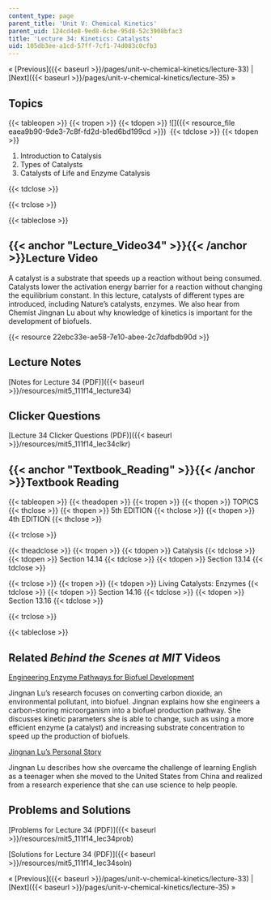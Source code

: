 ```yaml
---
content_type: page
parent_title: 'Unit V: Chemical Kinetics'
parent_uid: 124cd4e8-9ed8-6cbe-95d8-52c3908bfac3
title: 'Lecture 34: Kinetics: Catalysts'
uid: 105db3ee-a1cd-57ff-7cf1-74d083c0cfb3
---
```


« [Previous]({{< baseurl >}}/pages/unit-v-chemical-kinetics/lecture-33) | [Next]({{< baseurl >}}/pages/unit-v-chemical-kinetics/lecture-35) »

Topics
------

{{< tableopen >}}
{{< tropen >}}
{{< tdopen >}}
![]({{< resource_file eaea9b90-9de3-7c8f-fd2d-b1ed6bd199cd >}}) 
{{< tdclose >}}
{{< tdopen >}}


1.  Introduction to Catalysis
2.  Types of Catalysts
3.  Catalysts of Life and Enzyme Catalysis


{{< tdclose >}}

{{< trclose >}}

{{< tableclose >}}

{{< anchor "Lecture_Video34" >}}{{< /anchor >}}Lecture Video
------------------------------------------------------------

A catalyst is a substrate that speeds up a reaction without being consumed. Catalysts lower the activation energy barrier for a reaction without changing the equilibrium constant. In this lecture, catalysts of different types are introduced, including Nature’s catalysts, enzymes. We also hear from Chemist Jingnan Lu about why knowledge of kinetics is important for the development of biofuels.

{{< resource 22ebc33e-ae58-7e10-abee-2c7dafbdb90d >}}

Lecture Notes
-------------

[Notes for Lecture 34 (PDF)]({{< baseurl >}}/resources/mit5_111f14_lecture34)

Clicker Questions
-----------------

[Lecture 34 Clicker Questions (PDF)]({{< baseurl >}}/resources/mit5_111f14_lec34clkr)

{{< anchor "Textbook_Reading" >}}{{< /anchor >}}Textbook Reading
----------------------------------------------------------------

{{< tableopen >}}
{{< theadopen >}}
{{< tropen >}}
{{< thopen >}}
TOPICS
{{< thclose >}}
{{< thopen >}}
5th EDITION
{{< thclose >}}
{{< thopen >}}
4th EDITION
{{< thclose >}}

{{< trclose >}}

{{< theadclose >}}
{{< tropen >}}
{{< tdopen >}}
Catalysis
{{< tdclose >}}
{{< tdopen >}}
Section 14.14
{{< tdclose >}}
{{< tdopen >}}
Section 13.14
{{< tdclose >}}

{{< trclose >}}
{{< tropen >}}
{{< tdopen >}}
Living Catalysts: Enzymes
{{< tdclose >}}
{{< tdopen >}}
Section 14.16
{{< tdclose >}}
{{< tdopen >}}
Section 13.16
{{< tdclose >}}

{{< trclose >}}

{{< tableclose >}}

Related _Behind the Scenes at MIT_ Videos
-----------------------------------------

[Engineering Enzyme Pathways for Biofuel Development](http://techtv.mit.edu/videos/24162-engineering-enzyme-pathways-for-biofuel-development)

Jingnan Lu’s research focuses on converting carbon dioxide, an environmental pollutant, into biofuel. Jingnan explains how she engineers a carbon-storing microorganism into a biofuel production pathway. She discusses kinetic parameters she is able to change, such as using a more efficient enzyme (a catalyst) and increasing substrate concentration to speed up the production of biofuels.

[Jingnan Lu’s Personal Story](http://techtv.mit.edu/videos/24161-jingnan-lu-s-personal-story)

Jingnan Lu describes how she overcame the challenge of learning English as a teenager when she moved to the United States from China and realized from a research experience that she can use science to help people.

Problems and Solutions
----------------------

[Problems for Lecture 34 (PDF)]({{< baseurl >}}/resources/mit5_111f14_lec34prob)

[Solutions for Lecture 34 (PDF)]({{< baseurl >}}/resources/mit5_111f14_lec34soln)

« [Previous]({{< baseurl >}}/pages/unit-v-chemical-kinetics/lecture-33) | [Next]({{< baseurl >}}/pages/unit-v-chemical-kinetics/lecture-35) »